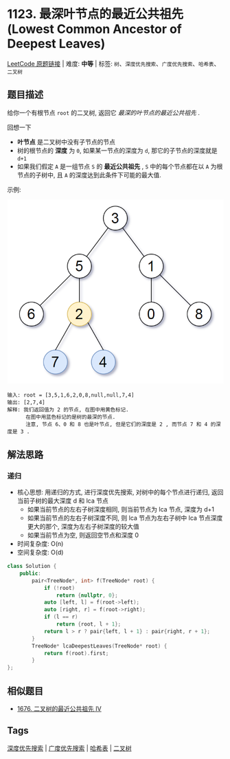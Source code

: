 # 1123. 最深叶节点的最近公共祖先 (Lowest Common Ancestor of Deepest Leaves)

[LeetCode 原题链接](https://leetcode.cn/problems/lowest-common-ancestor-of-deepest-leaves/) | 难度: **中等** | 标签: `树`、`深度优先搜索`、`广度优先搜索`、`哈希表`、`二叉树`

## 题目描述

给你一个有根节点 `root` 的二叉树, 返回它 _最深的叶节点的最近公共祖先_ .

回想一下

- **叶节点** 是二叉树中没有子节点的节点
- 树的根节点的 **深度** 为 `0`, 如果某一节点的深度为 `d`, 那它的子节点的深度就是 `d+1`
- 如果我们假定 `A` 是一组节点 `S` 的 **最近公共祖先** , `S` 中的每个节点都在以 `A` 为根节点的子树中, 且 `A` 的深度达到此条件下可能的最大值.

示例:

![1123. 最深叶节点的最近公共祖先 - 示例](/problems/1123-lowest-common-ancestor-of-deepest-leaves/ex.png)

```plaintext
输入: root = [3,5,1,6,2,0,8,null,null,7,4]
输出: [2,7,4]
解释: 我们返回值为 2 的节点, 在图中用黄色标记.
      在图中用蓝色标记的是树的最深的节点.
      注意, 节点 6、0 和 8 也是叶节点, 但是它们的深度是 2 , 而节点 7 和 4 的深度是 3 .
```

## 解法思路

### 递归

- 核心思想: 用递归的方式, 进行深度优先搜索, 对树中的每个节点进行递归, 返回当前子树的最大深度 d 和 lca 节点
  - 如果当前节点的左右子树深度相同, 则当前节点为 lca 节点, 深度为 d+1
  - 如果当前节点的左右子树深度不同, 则 lca 节点为左右子树中 lca 节点深度更大的那个, 深度为左右子树深度的较大值
  - 如果当前节点为空, 则返回空节点和深度 0
- 时间复杂度: O(n)
- 空间复杂度: O(d)

```cpp
class Solution {
    public:
        pair<TreeNode*, int> f(TreeNode* root) {
            if (!root)
                return {nullptr, 0};
            auto [left, l] = f(root->left);
            auto [right, r] = f(root->right);
            if (l == r)
                return {root, l + 1};
            return l > r ? pair{left, l + 1} : pair{right, r + 1};
        }
        TreeNode* lcaDeepestLeaves(TreeNode* root) {
            return f(root).first;
        }
};
```

## 相似题目

- [1676. 二叉树的最近公共祖先 IV](https://leetcode.cn/problems/lowest-common-ancestor-of-a-binary-tree-iv/)

## Tags

[深度优先搜索](/tags/depth-first-search.md) | [广度优先搜索](/tags/breadth-first-search.md) | [哈希表](/tags/hash-table.md) | [二叉树](/tags/binary-tree.md)
